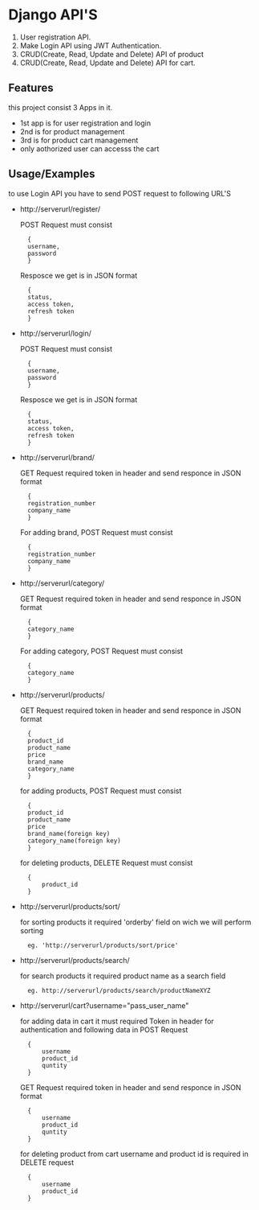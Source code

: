 
# Django API'S
1. User registration API.
2. Make Login API using JWT Authentication.
3. CRUD(Create, Read, Update and Delete) API of product
4. CRUD(Create, Read, Update and Delete) API for cart.



## Features

this project consist 3 Apps in it.
- 1st app is for user registration and login
- 2nd is for product management
- 3rd is for product cart management
- only aothorized user can accesss the cart


## Usage/Examples

to use Login API you have to send POST request to following URL'S
- http://serverurl/register/

    POST Request must consist 
    
        {
        username, 
        password
        }

    Resposce we get is in JSON format 
    
        {
        status, 
        access token, 
        refresh token
        }
- http://serverurl/login/

    POST Request must consist 
    
        {
        username, 
        password
        }

    Resposce we get is in JSON format 
    
        {
        status, 
        access token, 
        refresh token
        }

- http://serverurl/brand/

    GET Request required token in header and send responce in JSON format

        {
        registration_number 
        company_name
        }
    
    For adding brand, POST Request must consist

        {
        registration_number 
        company_name
        }
    
- http://serverurl/category/

    GET Request required token in header and send responce in JSON format

        {
        category_name
        }
    
    For adding category, POST Request must consist

        {
        category_name
        }
    
- http://serverurl/products/

    GET Request required token in header and send responce in JSON format

        {
        product_id
        product_name
        price
        brand_name
        category_name
        }
    
    for adding products, POST Request must consist

        {
        product_id
        product_name
        price
        brand_name(foreign key)
        category_name(foreign key)
        }

    for deleting products, DELETE Request must consist
        
        {
            product_id
        }
- http://serverurl/products/sort/<orderby>
        
    for sorting products it required 'orderby' field on wich we will perform sorting
        
        eg. 'http://serverurl/products/sort/price'

- http://serverurl/products/search/<search>

    for search products it required product name as a search field

        eg. http://serverurl/products/search/productNameXYZ

- http://serverurl/cart?username="pass_user_name"

    for adding data in cart it must required Token in header for authentication and following data in POST Request

        {
            username
            product_id
            quntity
        }

    GET Request required token in header and send responce in JSON format
        
        {
            username
            product_id
            quntity
        }

    for deleting product from cart username and product id is required in DELETE request
        
        {
            username
            product_id
        }
